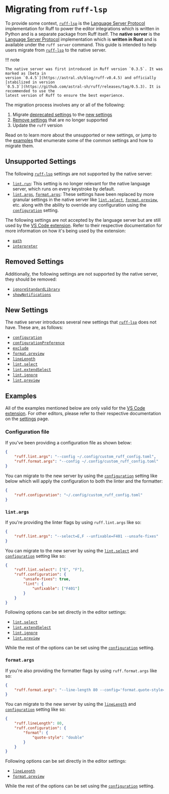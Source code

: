 # Migrating from `ruff-lsp`

To provide some context, [`ruff-lsp`][ruff-lsp] is the [Language Server Protocol] implementation for
Ruff to power the editor integrations which is written in Python and is a separate package from Ruff
itself. The **native server** is the [Language Server Protocol] implementation which is **written in
Rust** and is available under the `ruff server` command. This guide is intended to help users
migrate from [`ruff-lsp`][ruff-lsp] to the native server.

!!! note

    The native server was first introduced in Ruff version `0.3.5`. It was marked as [beta in
    version `0.4.5`](https://astral.sh/blog/ruff-v0.4.5) and officially [stabilized in version
    `0.5.3`](https://github.com/astral-sh/ruff/releases/tag/0.5.3). It is recommended to use the
    latest version of Ruff to ensure the best experience.

The migration process involves any or all of the following:

1. Migrate [deprecated settings](#unsupported-settings) to the [new settings](#new-settings)
1. [Remove settings](#removed-settings) that are no longer supported
1. Update the `ruff` version

Read on to learn more about the unsupported or new settings, or jump to the [examples](#examples)
that enumerate some of the common settings and how to migrate them.

## Unsupported Settings

The following [`ruff-lsp`][ruff-lsp] settings are not supported by the native server:

- [`lint.run`](settings.md#lintrun): This setting is no longer relevant for the native language
    server, which runs on every keystroke by default.
- [`lint.args`](settings.md#lintargs), [`format.args`](settings.md#formatargs): These settings have
    been replaced by more granular settings in the native server like [`lint.select`](settings.md#select),
    [`format.preview`](settings.md#format_preview), etc. along with the ability to override any
    configuration using the [`configuration`](settings.md#configuration) setting.

The following settings are not accepted by the language server but are still used by the [VS Code extension].
Refer to their respective documentation for more information on how it's being used by the extension:

- [`path`](settings.md#path)
- [`interpreter`](settings.md#interpreter)

## Removed Settings

Additionally, the following settings are not supported by the native server, they should be removed:

- [`ignoreStandardLibrary`](settings.md#ignorestandardlibrary)
- [`showNotifications`](settings.md#shownotifications)

## New Settings

The native server introduces several new settings that [`ruff-lsp`][ruff-lsp] does not have. These
are, as follows:

- [`configuration`](settings.md#configuration)
- [`configurationPreference`](settings.md#configurationpreference)
- [`exclude`](settings.md#exclude)
- [`format.preview`](settings.md#format_preview)
- [`lineLength`](settings.md#linelength)
- [`lint.select`](settings.md#select)
- [`lint.extendSelect`](settings.md#extendselect)
- [`lint.ignore`](settings.md#ignore)
- [`lint.preview`](settings.md#lint_preview)

## Examples

All of the examples mentioned below are only valid for the [VS Code extension]. For other editors,
please refer to their respective documentation on the [settings](settings.md) page.

### Configuration file

If you've been providing a configuration file as shown below:

```json
{
    "ruff.lint.args": "--config ~/.config/custom_ruff_config.toml",
    "ruff.format.args": "--config ~/.config/custom_ruff_config.toml"
}
```

You can migrate to the new server by using the [`configuration`](settings.md#configuration) setting
like below which will apply the configuration to both the linter and the formatter:

```json
{
    "ruff.configuration": "~/.config/custom_ruff_config.toml"
}
```

### `lint.args`

If you're providing the linter flags by using `ruff.lint.args` like so:

```json
{
    "ruff.lint.args": "--select=E,F --unfixable=F401 --unsafe-fixes"
}
```

You can migrate to the new server by using the [`lint.select`](settings.md#select) and
[`configuration`](settings.md#configuration) setting like so:

```json
{
    "ruff.lint.select": ["E", "F"],
    "ruff.configuration": {
        "unsafe-fixes": true,
        "lint": {
            "unfixable": ["F401"]
        }
    }
}
```

Following options can be set directly in the editor settings:

- [`lint.select`](settings.md#select)
- [`lint.extendSelect`](settings.md#extendselect)
- [`lint.ignore`](settings.md#ignore)
- [`lint.preview`](settings.md#lint_preview)

While the rest of the options can be set using the [`configuration`](settings.md#configuration)
setting.

### `format.args`

If you're also providing the formatter flags by using `ruff.format.args` like so:

```json
{
    "ruff.format.args": "--line-length 80 --config='format.quote-style=double'"
}
```

You can migrate to the new server by using the [`lineLength`](settings.md#linelength) and
[`configuration`](settings.md#configuration) setting like so:

```json
{
    "ruff.lineLength": 80,
    "ruff.configuration": {
        "format": {
            "quote-style": "double"
        }
    }
}
```

Following options can be set directly in the editor settings:

- [`lineLength`](settings.md#linelength)
- [`format.preview`](settings.md#format_preview)

While the rest of the options can be set using the [`configuration`](settings.md#configuration)
setting.

[language server protocol]: https://microsoft.github.io/language-server-protocol/specifications/lsp/3.17/specification/
[ruff-lsp]: https://github.com/astral-sh/ruff-lsp
[vs code extension]: https://github.com/astral-sh/ruff-vscode
